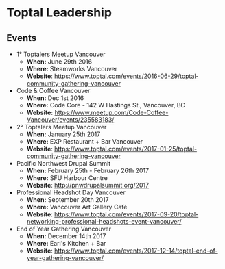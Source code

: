 # Toptal Leadership

## Events


* 1° Toptalers Meetup Vancouver
	* **When:**	June 29th 2016
	* **Where:** Steamworks Vancouver  
	* **Website**: https://www.toptal.com/events/2016-06-29/toptal-community-gathering-vancouver
* Code & Coffee Vancouver
	* **When:** Dec 1st 2016 	
	* **Where:** Code Core - 142 W Hastings St., Vancouver, BC
	* **Website:** https://www.meetup.com/Code-Coffee-Vancouver/events/235583183/
* 2° Toptalers Meetup Vancouver
	* **When:**	January 25th 2017
	* **Where:** EXP Restaurant + Bar Vancouver
	* **Website**: https://www.toptal.com/events/2017-01-25/toptal-community-gathering-vancouver
* Pacific Northwest Drupal Summit
	* **When:**	February 25th - February 26th 2017
	* **Where:** SFU Harbour Centre
	* **Website**: http://pnwdrupalsummit.org/2017
* Professional Headshot Day Vancouver
	* **When:**	September 20th 2017
	* **Where:** Vancouver Art Gallery Café
	* **Website**: https://www.toptal.com/events/2017-09-20/toptal-networking-professional-headshots-event-vancouver/
* End of Year Gathering Vancouver
	* **When:**	December 14th 2017
	* **Where:** Earl's Kitchen + Bar
	* **Website**: https://www.toptal.com/events/2017-12-14/toptal-end-of-year-gathering-vancouver/




